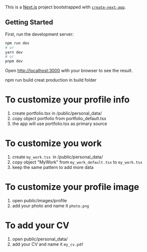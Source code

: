 This is a [Next.js](https://nextjs.org/) project bootstrapped with [`create-next-app`](https://github.com/vercel/next.js/tree/canary/packages/create-next-app).

## Getting Started

First, run the development server:

```bash
npm run dev
# or
yarn dev
# or
pnpm dev
```

Open [http://localhost:3000](http://localhost:3000) with your browser to see the result.
 
npm run build creat production in build folder

# To customize your profile info
1. create portfolio.tsx in /public/personal_data/
2. copy object portfolio from portfolio_default.tsx 
3. the app will use portfolio.tsx as primary source

# To customize you work
1. create ```my_work.tsx ```in /public/personal_data/
2. copy object "MyWork" from ```my_work_default.tsx``` to ```my_work.tsx```
3. keep the same pattern to add more data

# To customize your profile image 
1. open public/images/profile
2. add your photo and name it ```photo.png```

# To add your CV
1. open public/personal_data/
2. add your CV and name it ```my_cv.pdf``` 